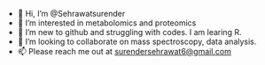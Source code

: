 - 👋 Hi, I’m @Sehrawatsurender
- 👀 I’m interested in metabolomics and proteomics
- 🌱 I’m new to github and struggling with codes. I am learing R.
- 💞️ I’m looking to collaborate on mass spectroscopy, data analysis.
- 📫 Please reach me out at surendersehrawat6@gmail.com 

<!---
Sehrawatsurender/Sehrawatsurender is a ✨ special ✨ repository because its `README.md` (this file) appears on your GitHub profile.
You can click the Preview link to take a look at your changes.
--->
